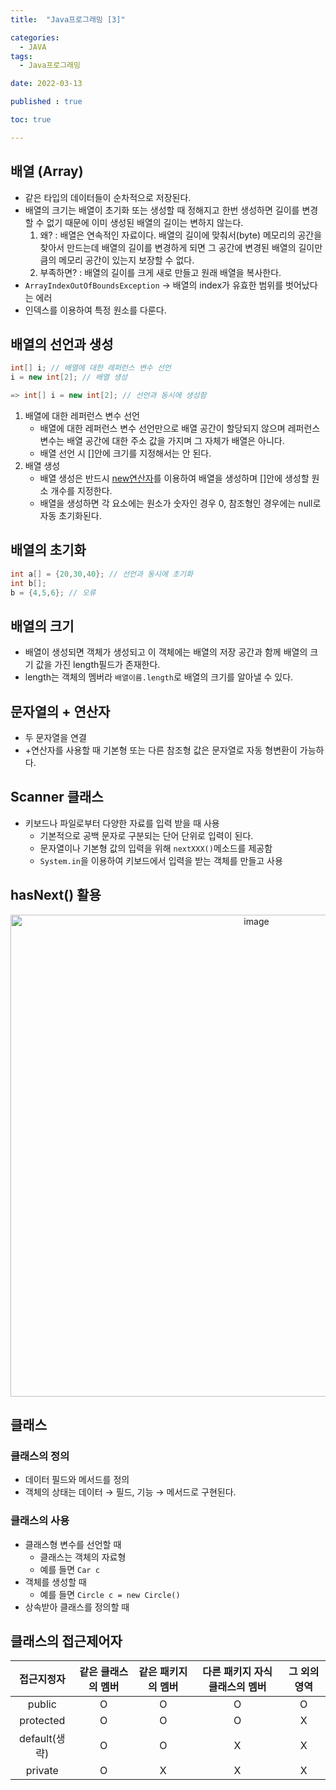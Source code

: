 ```yaml
---
title:  "Java프로그래밍 [3]" 

categories:
  - JAVA
tags:
  - Java프로그래밍

date: 2022-03-13

published : true

toc: true

---
```


## 배열 (Array)
- 같은 타입의 데이터들이 순차적으로 저장된다.
- 배열의 크기는 배열이 초기화 또는 생성할 때 정해지고 한번 생성하면 길이를 변경할 수 없기 때문에 이미 생성된 배열의 길이는 변하지 않는다.
    1. 왜? : 배열은 연속적인 자료이다. 배열의 길이에 맞춰서(byte) 메모리의 공간을 찾아서 만드는데 배열의 길이를 변경하게 되면 그 공간에 변경된 배열의 길이만큼의 메모리 공간이 있는지 보장할 수 없다.
    2. 부족하면? : 배열의 길이를 크게 새로 만들고 원래 배열을 복사한다.  
- ```ArrayIndexOutOfBoundsException``` → 배열의 index가 유효한 범위를 벗어났다는 에러
- 인덱스를 이용하여 특정 원소를 다룬다.

## 배열의 선언과 생성

```java
int[] i; // 배열에 대한 레퍼런스 변수 선언
i = new int[2]; // 배열 생성

=> int[] i = new int[2]; // 선언과 동시에 생성함
```

1. 배열에 대한 레퍼런스 변수 선언
    - 배열에 대한 레퍼런스 변수 선언만으로 배열 공간이 할당되지 않으며 레퍼런스 변수는 배열 공간에 대한 주소 값을 가지며 그 자체가 배열은 아니다.
    - 배열 선언 시 []안에 크기를 지정해서는 안 된다.
2. 배열 생성
    - 배열 생성은 반드시 <u>new연산자</u>를 이용하여 배열을 생성하며 []안에 생성할 원소 개수를 지정한다.
    - 배열을 생성하면 각 요소에는 원소가 숫자인 경우 0, 참조형인 경우에는 null로 자동 초기화된다.

## 배열의 초기화

```java
int a[] = {20,30,40}; // 선언과 동시에 초기화
int b[];
b = {4,5,6}; // 오류
```

## 배열의 크기
- 배열이 생성되면 객체가 생성되고 이 객체에는 배열의 저장 공간과 함께 배열의 크기 값을 가진 length필드가 존재한다.
- length는 객체의 멤버라 `배열이름.length`로 배열의 크기를 알아낼 수 있다.


## 문자열의 + 연산자
- 두 문자열을 연결
- +연산자를 사용할 때 기본형 또는 다른 참조형 값은 문자열로 자동 형변환이 가능하다. 

## Scanner 클래스
- 키보드나 파일로부터 다양한 자료를 입력 받을 때 사용
  - 기본적으로 공백 문자로 구분되는 단어 단위로 입력이 된다.
  - 문자열이나 기본형 값의 입력을 위해 `nextXXX()`메소드를 제공함
  - `System.in`을 이용하여 키보드에서 입력을 받는 객체를 만들고 사용


## hasNext() 활용
<div align="center">
<img width="771" alt="image" src="https://user-images.githubusercontent.com/73566453/158060750-aa7bdc02-62da-4ef7-a245-43eb1dd315f8.png"></div>

## 클래스
### 클래스의 정의
- 데이터 필드와 메서드를 정의
- 객체의 상태는 데이터 → 필드, 기능 → 메서드로 구현된다.

### 클래스의 사용
- 클래스형 변수를 선언할 때
  - 클래스는 객체의 자료형
  - 예를 들면 `Car c`
- 객체를 생성할 때
  - 예를 들면 `Circle c = new Circle()`
- 상속받아 클래스를 정의할 때

## 클래스의 접근제어자

|접근지정자|같은 클래스의 멤버|같은 패키지의 멤버|다른 패키지 자식 클래스의 멤버|그 외의 영역
|:---:|:---:|:---:|:---:|:---:|
|public|O|O|O|O|
|protected|O|O|O|X|
|default(생략)|O|O|X|X|
|private|O|X|X|X|

